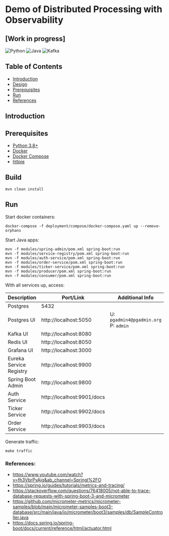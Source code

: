 # Demo of Distributed Processing with Observability

## [Work in progress]

![Python](https://img.shields.io/badge/Python-3.8%2B-blue.svg)
![Java](https://img.shields.io/badge/Java-20-green.svg)
![Kafka](https://img.shields.io/badge/Confluent--Kafka-7.3.2%2B-red.svg)

## Table of Contents

- [Introduction](#introduction)
- [Design](#)
- [Prerequisites](#prerequisites)
- [Run](#run)
- [References](#references)

## Introduction

## Prerequisites

- [Python 3.8+](https://www.python.org/downloads/release/python-380/)
- [Docker](https://www.docker.com/products/docker-desktop/)
- [Docker Compose](https://docs.docker.com/compose/)
- [httpie](https://httpie.io/)

## Build

```shell
mvn clean install
```

## Run

Start docker containers:
```shell
docker-compose -f deployment/compose/docker-compose.yaml up --remove-orphans
```

Start Java apps:
```shell
mvn -f modules/spring-admin/pom.xml spring-boot:run
mvn -f modules/service-registry/pom.xml spring-boot:run
mvn -f modules/auth-service/pom.xml spring-boot:run
mvn -f modules/order-service/pom.xml spring-boot:run
mvn -f modules/ticker-service/pom.xml spring-boot:run
mvn -f modules/producer/pom.xml spring-boot:run
mvn -f modules/consumer/pom.xml spring-boot:run
```

With all services up, access:

| Description             | Port/Link                  | Additional Info                          |
|-------------------------|----------------------------|------------------------------------------|
| Postgres                | 5432                       |                                          |
| Postgres UI             | http://localhost:5050      | U: `pgadmin4@pgadmin.org`<br/>P: `admin` |
| Kafka UI                | http://localhost:8080      |                                          |
| Redis UI                | http://localhost:8050      |                                          |
| Grafana UI              | http://localhost:3000      |                                          |
| Eureka Service Registry | http://localhost:9900      |                                          |
| Spring Boot Admin       | http://localhost:9800      |                                          |
| Auth Service            | http://localhost:9901/docs |                                          |
| Ticker Service          | http://localhost:9902/docs |                                          |
| Order Service           | http://localhost:9903/docs |                                          |

Generate traffic:

```shell
make traffic
```

### References:

- https://www.youtube.com/watch?v=fh3VbrPvAjg&ab_channel=SpringI%2FO
- https://spring.io/guides/tutorials/metrics-and-tracing/
- https://stackoverflow.com/questions/76418005/not-able-to-trace-database-requests-with-spring-boot-3-and-micrometer
- https://github.com/micrometer-metrics/micrometer-samples/blob/main/micrometer-samples-boot3-database/src/main/java/io/micrometer/boot3/samples/db/SampleController.java
- https://docs.spring.io/spring-boot/docs/current/reference/html/actuator.html